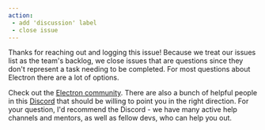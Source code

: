 ```yaml
---
action:
 - add 'discussion' label
 - close issue
---
```


Thanks for reaching out and logging this issue! Because we treat our issues list as the team's backlog, we close issues that are questions since they don't represent a task needing to be completed. For most questions about Electron there are a lot of options.

Check out the [Electron community](https://www.electronjs.org/community#boilerplates). There are also a bunch of helpful people in this [Discord](https://discord.gg/electronjs) that should be willing to point you in the right direction. For your question, I'd recommend the Discord - we have many active help channels and mentors, as well as fellow devs, who can help you out.
